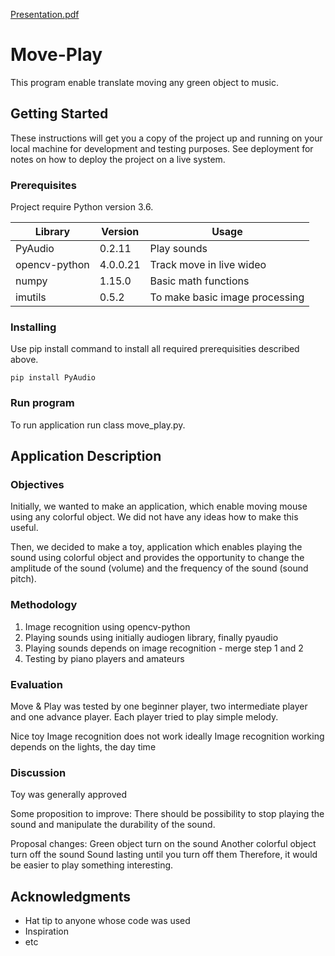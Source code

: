
[Presentation.pdf](https://github.com/McDusia/Move-Play/blob/master/Presentation.pdf)

# Move-Play

This program enable translate moving any green object to music.

## Getting Started

These instructions will get you a copy of the project up and running on your local machine for development and testing purposes. See deployment for notes on how to deploy the project on a live system.

### Prerequisites

Project require Python version 3.6.

| Library       | Version       | Usage                           |
| ------------- | ------------- | -------------                   |
| PyAudio       | 0.2.11        | Play sounds                     |
| opencv-python | 4.0.0.21      | Track move in live wideo        |
| numpy         | 1.15.0        | Basic math functions            |
| imutils       | 0.5.2         | To make basic image processing  |



### Installing

Use pip install command to install all required prerequisities described above.

```
pip install PyAudio
```

### Run program
To run application run class move_play.py.

## Application Description

### Objectives
Initially, we wanted to make an application, which enable moving mouse using any colorful object.
We did not have any ideas how to make this useful.

Then, we decided to make a toy, application which enables playing the sound using colorful object and provides the opportunity to change the amplitude of the sound (volume) and the frequency of the sound (sound pitch).

### Methodology
1. Image recognition using opencv-python
2. Playing sounds using initially audiogen library, finally pyaudio
3. Playing sounds depends on image recognition - merge step 1 and 2
4. Testing by piano players and amateurs

### Evaluation
Move & Play was tested by one beginner player, two intermediate player and one advance player.
Each player tried to play simple melody.

Nice toy
Image recognition does not work ideally
Image recognition working depends on the lights, the day time

### Discussion
Toy was generally approved

Some proposition to improve:
There should be possibility to stop playing the sound and manipulate the durability of the sound.

Proposal changes:
Green object turn on the sound
Another colorful object turn off the sound
Sound lasting until you turn off them
Therefore, it would be easier to play something interesting.



## Acknowledgments

* Hat tip to anyone whose code was used
* Inspiration
* etc
